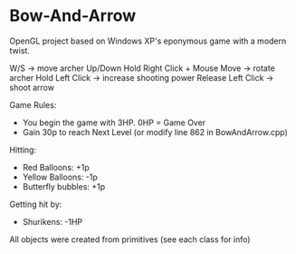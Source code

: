 # Bow-And-Arrow
OpenGL project based on Windows XP's eponymous game with a modern twist.


W/S -> move archer Up/Down
Hold Right Click + Mouse Move -> rotate archer
Hold Left Click -> increase shooting power
Release Left Click -> shoot arrow

Game Rules:
- You begin the game with 3HP. 0HP = Game Over
- Gain 30p to reach Next Level (or modify line 862 in BowAndArrow.cpp)

Hitting:
- Red Balloons: +1p
- Yellow Balloons: -1p
- Butterfly bubbles: +1p

Getting hit by:
- Shurikens: -1HP




All objects were created from primitives (see each class for info)
